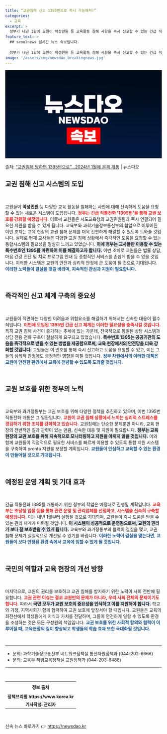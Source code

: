 ```yaml
---
title: “교권침해 신고 1395번으로 즉시 가능해져!”
categories:
  - 교육
excerpt: >
  정부가 내년 1월에 교원이 악성민원 등 교육활동 침해 사항을 즉시 신고할 수 있는 긴급 직통전화 1395번을…
feature_text: >
  ## seoulnews 실시간 뉴스 속보입니다.

  정부가 내년 1월에 교원이 악성민원 등 교육활동 침해 사항을 즉시 신고할 수 있는 긴급 직통전화 1395번을…
image: '/assets/img/newsdao_breakingnews.jpg'
---
```


![뉴스다오 속보](/assets/img/newsdao_breakingnews.jpg)

<p>출처: <a href="https://newsdao.kr/2100" rel="dofollow">“교권침해 당하면 1395번으로”…2024년 1월에 본격 개통</a> | 뉴스다오</p>

<h2 data-ke-size="size26">교권 침해 신고 시스템의 도입</h2>
<p data-ke-size="size16">&nbsp;</p>
교원들이 <b>악성민원</b> 등 다양한 교육 활동을 침해하는 사안에 대해 신속하게 도움을 요청할 수 있는 새로운 시스템이 도입됩니다. <b><span style="color: #ee2323;">정부는 긴급 직통전화 '1395번'을 통해 교권 보호를 강화할 예정입니다.</span></b> 이로써 교원들은 시도교육청의 교권민원팀과 즉시 연결되어 필요한 지원을 받을 수 있게 됩니다. 교육부와 과학기술정보통신부의 협업으로 이루어진 이번 조치는 교육 현장의 교권 침해 문제를 더욱 간편하게 해결할 수 있도록 도와줄 것입니다. 실제로 현재 교사들은 다양한 교권 침해 상황에서 즉각적인 도움을 요청할 수 있는 통합시스템의 필요성을 절실히 느끼고 있었습니다. <b><span style="background-color: #21538527;">이에 정부는 교사들만 이용할 수 있는 특수번호인 1395를 마련하여 이를 해결하고자 합니다.</span></b> 이번 조치로 교원들은 법률 상담, 마음 건강 진단 및 치료 프로그램 안내 등 종합적인 서비스를 손쉽게 받을 수 있을 것입니다. 이러한 시스템은 교원의 안전과 심리적 안정에 큰 도움이 될 것으로 기대됩니다. <b><span style="color: #1a5490;">이러한 노력들이 결실을 맺길 바라며, 지속적인 관심과 지원이 필요합니다.</span></b>

<p data-ke-size="size16">&nbsp;</p>
<h2 data-ke-size="size26">즉각적인 신고 체계 구축의 중요성</h2>
<p data-ke-size="size16">&nbsp;</p>
교원들이 직면하는 다양한 어려움과 위험요소를 해결하기 위해서는 신속한 대응이 필수적입니다. <b><span style="color: #ee2323;">이번에 도입된 1395번 긴급 신고 체계는 이러한 필요성을 충족시킬 것입니다.</span></b> 특히 교권 침해 사건이 증가하는 추세에 있는 가운데, 전국적으로 통일된 상담 시스템과 상담 전용 전화 구축이 절실하게 요구되고 있었습니다. <b><span style="background-color: #21538527;">특수번호 1395는 공공기관의 도움을 즉각적으로 받을 수 있는 방법을 제공함으로써, 교육 현장에서의 안전망을 더욱 강화할 것입니다.</span></b> 교원들은 이 번호를 통해 즉시 신고하고 도움을 요청할 수 있고, 이는 그들의 심리적 안정에도 긍정적인 영향을 미칠 것입니다. <b><span style="color: #1a5490;">정부 차원에서의 이러한 대책은 교원이 안전한 환경에서 교육에 전념할 수 있도록 도와줄 것입니다.</span></b>

<p data-ke-size="size16">&nbsp;</p>
<h2 data-ke-size="size26">교원 보호를 위한 정부의 노력</h2>
<p data-ke-size="size16">&nbsp;</p>
교육부와 과기정통부는 교권 보호를 위해 다양한 정책을 추진하고 있으며, 이번 1395번 직통전화 개통은 그 일환입니다. <b><span style="color: #ee2323;">교원이 교권 침해 상황에서 느끼는 심리적 스트레스를 경감하기 위한 조치를 강화하고 있습니다.</span></b> 교권침해는 단순한 문제뿐만 아니라, 교육 현장의 전반적인 질과 관련이 있는 만큼, 신속한 대응 및 지원이 필요합니다. <b><span style="background-color: #21538527;">정부는 교육 현장의 교권 보호를 위해 지속적으로 모니터링하고 지원을 아끼지 않을 것입니다.</span></b> 이와 함께 교원들이 직접적으로 필요한 서비스를 빠르게 이용할 수 있도록 통합 지원 시스템을 구축하여 pronta 지원을 보장할 계획입니다. <b><span style="color: #1a5490;">교원들이 안심하고 교육할 수 있는 환경이 만들어질 것으로 기대됩니다.</span></b>

<p data-ke-size="size16">&nbsp;</p>
<h2 data-ke-size="size26">예정된 운영 계획 및 기대 효과</h2>
<p data-ke-size="size16">&nbsp;</p>
긴급 직통전화 1395를 개통하기 위한 정부의 작업은 예정대로 진행될 계획입니다. <b><span style="color: #ee2323;">교육부는 조달청 입찰 등을 통해 관련 운영 및 관리업체를 선정하고, 시스템을 신속히 구축할 예정입니다.</span></b> 이는 내년 1월부터 실행될 것으로 기대되며, 교원들이 즉시 도움을 받을 수 있는 관리 체계가 마련될 것입니다. <b><span style="background-color: #21538527;">이 시스템이 성공적으로 운영됨으로써, 교원의 권리가 보다 잘 보호받을 수 있게 됩니다.</span></b> 교육부와 과기정통부의 협력이 결실을 맺고, 교권 침해 문제가 실질적으로 개선될 수 있기를 바랍니다. <b><span style="color: #1a5490;">이러한 노력이 결실을 맺는다면, 교원들이 보다 안정된 환경 속에서 교육에 임할 수 있게 될 것입니다.</span></b>

<p data-ke-size="size16">&nbsp;</p>
<h2 data-ke-size="size26">국민의 역할과 교육 현장의 개선 방향</h2>
<p data-ke-size="size16">&nbsp;</p>
마지막으로, 교원의 권리를 보호하고 교권 침해를 방지하기 위한 노력이 사회 전반에 필요합니다. <b><span style="color: #ee2323;">교권 관련 이슈는 결코 교원만의 문제가 아니라, 우리 사회 전체의 문제이기도 합니다.</span></b> 따라서 <b><span style="background-color: #21538527;">국민 모두가 교원 보호의 중요성을 인식하고 이를 지원해야 합니다.</span></b> 학교와 가정, 지역사회가 함께 협력하여 교권 보호에 앞장서야 할 때입니다. 교원들은 교육의 최전선에서 학생들에게 지식과 가치를 전달하며, 그들이 안전하게 일할 수 있도록 환경을 조성하는 것은 모든 구성원의 책임입니다. <b><span style="color: #1a5490;">교권 보호를 위한 사회적 합의와 협력이 이루어질 때, 교육현장의 질이 향상되고 학생들의 학습 효과 또한 극대화될 것입니다.</span></b>

<p data-ke-size="size16">&nbsp;</p>
<hr>
<ul>
  <li>문의: 과학기술정보통신부 네트워크정책실 통신자원정책과 (044-202-6666)</li>
  <li>문의: 교육부 책임교육정책실 교원정책과 (044-203-6488)</li>
</ul>
<hr>
<p data-ke-size="size16">&nbsp;</p>
<table style="width: 100%; border-collapse: collapse;">
  <tr>
    <td style="text-align: center; height: 30px;"><b>정보 출처</b></td>
  </tr>
  <tr>
    <td style="text-align: center; height: 17px;"><b>정책브리핑 https://www.korea.kr</b></td>
  </tr>
  <tr>
    <td style="text-align: center; height: 17px;"><b>기사작성: 관리자</b></td>
  </tr>
</table>
<p data-ke-size="size16">&nbsp;</p> 

신속 뉴스 바로가기 👉 <a href="https://newsdao.kr" rel="dofollow">https://newsdao.kr</a>


